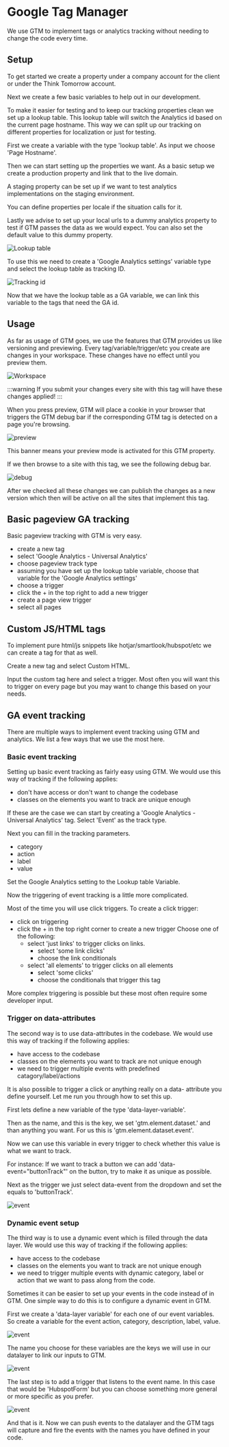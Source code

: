 # Google Tag Manager

We use GTM to implement tags or analytics tracking without needing to change the code every time.

## Setup

To get started we create a property under a company account for the client or under the Think Tomorrow account.

Next we create a few basic variables to help out in our development.

To make it easier for testing and to keep our tracking properties clean we set up a lookup table.
This lookup table will switch the Analytics id based on the current page hostname.
This way we can split up our tracking on different properties for localization or just for testing.

First we create a variable with the type 'lookup table'.
As input we choose 'Page Hostname'.

Then we can start setting up the properties we want.
As a basic setup we create a production property and link that to the live domain.

A staging property can be set up if we want to test analytics implementations on the staging environment.

You can define properties per locale if the situation calls for it.

Lastly we advise to set up your local urls to a dummy analytics property to test if GTM passes the data as we would expect.
You can also set the default value to this dummy property.

![Lookup table](./img/lookuptable.png)

To use this we need to create a 'Google Analytics settings' variable type and select the lookup table as tracking ID.

![Tracking id](./img/trackingid.png)

Now that we have the lookup table as a GA variable, we can link this variable to the tags that need the GA id.

## Usage

As far as usage of GTM goes, we use the features that GTM provides us like versioning and previewing.
Every tag/variable/trigger/etc you create are changes in your workspace.
These changes have no effect until you preview them.

![Workspace](./img/workspace.png)

:::warning
If you submit your changes every site with this tag will have these changes applied!
:::

When you press preview, GTM will place a cookie in your browser that triggers the GTM debug bar if the corresponding GTM tag is detected on a page you're browsing.

![preview](./img/preview.png)

This banner means your preview mode is activated for this GTM property.

If we then browse to a site with this tag, we see the following debug bar.

![debug](./img/debug.png)

After we checked all these changes we can publish the changes as a new version which then will be active on all the sites that implement this tag.

## Basic pageview GA tracking

Basic pageview tracking with GTM is very easy.

- create a new tag
- select 'Google Analytics - Universal Analytics'
- choose pageview track type
- assuming you have set up the lookup table variable, choose that variable for the 'Google Analytics settings'
- choose a trigger
- click the + in the top right to add a new trigger
- create a page view trigger
- select all pages

## Custom JS/HTML tags

To implement pure html/js snippets like hotjar/smartlook/hubspot/etc we can create a tag for that as well.

Create a new tag and select Custom HTML. 

Input the custom tag here and select a trigger. Most often you will want this to trigger on every page but you may want to change this based on your needs.

## GA event tracking

There are multiple ways to implement event tracking using GTM and analytics. 
We list a few ways that we use the most here.
### Basic event tracking

Setting up basic event tracking as fairly easy using GTM.
We would use this way of tracking if the following applies:
- don't have access or don't want to change the codebase
- classes on the elements you want to track are unique enough

If these are the case we can start by creating a 'Google Analytics - Universal Analytics' tag.
Select 'Event' as the track type.

Next you can fill in the tracking parameters.
- category
- action
- label
- value

Set the Google Analytics setting to the Lookup table Variable.

Now the triggering of event tracking is a little more complicated.

Most of the time you will use click triggers.
To create a click trigger:

- click on triggering
- click the + in the top right corner to create a new trigger
Choose one of the following:
    - select 'just links' to trigger clicks on links.
        - select 'some link clicks'
        - choose the link conditionals
    - select 'all elements' to trigger clicks on all elements
        - select 'some clicks'
        - choose the conditionals that trigger this tag

More complex triggering is possible but these most often require some developer input.

### Trigger on data-attributes

The second way is to use data-attributes in the codebase.
We would use this way of tracking if the following applies:
- have access to the codebase
- classes on the elements you want to track are not unique enough
- we need to trigger multiple events with predefined catagory/label/actions

It is also possible to trigger a click or anything really on a data- attribute you define yourself.
Let me run you through how to set this up.

First lets define a new variable of the type 'data-layer-variable'.

Then as the name, and this is the key, we set 'gtm.element.dataset.' and than anything you want.
For us this is 'gtm.element.dataset.event'.

Now we can use this variable in every trigger to check whether this value is what we want to track.

For instance: 
If we want to track a button we can add 'data-event="buttonTrack"' on the button, try to make it as unique as possible.

Next as the trigger we just select data-event from the dropdown and set the equals to 'buttonTrack'.

![event](./img/dataEvent.png)

### Dynamic event setup

The third way is to use a dynamic event which is filled through the data layer.
We would use this way of tracking if the following applies:
- have access to the codebase
- classes on the elements you want to track are not unique enough
- we need to trigger multiple events with dynamic category, label or action that we want to pass along from the code.

Sometimes it can be easier to set up your events in the code instead of in GTM.
One simple way to do this is to configure a dynamic event in GTM.

First we create a 'data-layer variable' for each one of our event variables.
So create a variable for the event action, category, description, label, value.

![event](./img/datalayerVariable.png)


The name you choose for these variables are the keys we will use in our datalayer to link our inputs to GTM.

![event](./img/dynamicEvent.png)

The last step is to add a trigger that listens to the event name. In this case that would be 'HubspotForm' but you can choose something more general or more specific as you prefer.

![event](./img/dynamicEventTrigger.png)


And that is it. Now we can push events to the datalayer and the GTM tags will capture and fire the events with the names you have defined in your code.